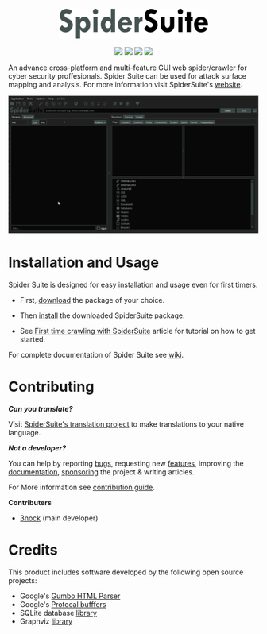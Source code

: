 <!-- <center>

<img src="resources/logo.png" width=300/>

![GitHub all releases](https://img.shields.io/github/downloads/3nock/SpiderSuite/total)
![GitHub latest release](https://img.shields.io/github/downloads/3nock/SpiderSuite/latest/total)

[![License](https://img.shields.io/badge/license-GPLv3-green.svg)](https://raw.githubusercontent.com/3nock/SpiderSuite/main/LICENSE)
[![GitHub release](https://img.shields.io/github/release/3nock/SpiderSuite.svg)](https://github.com/3nock/SpiderSuite/releases)
[![Telegram](https://img.shields.io/badge/chat-%20on%20Telegram-blue.svg)](https://telegram.me/SpiderSuite) 
[![Twitter](https://img.shields.io/twitter/follow/spider_suite?label=follow&style=social)](https://twitter.com/intent/follow?screen_name=spider_suite)

</center>
-->

<p align="center">
    <img src="resources/logo.png" width=300/>
</p>
<p align="center">
    <a href="https://raw.githubusercontent.com/3nock/SpiderSuite/main/LICENSE" alt="License">
        <img src="https://img.shields.io/badge/license-GPLv3-green.svg" /></a>
    <a href="https://github.com/3nock/SpiderSuite/releases" alt="GitHub release">
        <img src="https://img.shields.io/github/release/3nock/SpiderSuite.svg" /></a>
    <a href="https://telegram.me/SpiderSuite" alt="Telegram">
        <img src="https://img.shields.io/badge/chat-%20on%20Telegram-blue.svg" /></a>
    <a href="https://twitter.com/intent/follow?screen_name=spider_suite" alt="Twitter">
        <img src="https://img.shields.io/twitter/follow/spider_suite?label=follow&style=social" /></a>
</p>


An advance cross-platform and multi-feature GUI web spider/crawler for cyber security proffesionals. Spider Suite can be used for attack surface mapping and analysis.
For more information visit SpiderSuite's [website](https://SpiderSuite.github.io).


<img src="resources/preview.gif"/>


# Installation and Usage
Spider Suite is designed for easy installation and usage even for first timers.

- First, [download](https://github.com/3nock/SpiderSuite/releases) the package of your choice.

- Then [install](https://github.com/3nock/SpiderSuite/wiki/Installation) the downloaded SpiderSuite package.

- See [First time crawling with SpiderSuite](https://spidersuite.github.io/tutorial/2023/04/22/beginner-guide/) article for tutorial on how to get started.

For complete documentation of Spider Suite see [wiki](https://github.com/3nock/SpiderSuite/wiki).

# Contributing 

<!--
_**Are you a developer?**_

Check out the [open issues](https://github.com/3nock/SpiderSuite/issues).
-->

_**Can you translate?**_

Visit [SpiderSuite's translation project](https://crowdin.com/project/spidersuite) to make translations to your native language.

_**Not a developer?**_

You can help by reporting [bugs](https://github.com/3nock/SpiderSuite/issues), requesting new [features](https://github.com/3nock/SpiderSuite/issues), improving the [documentation](https://github.com/3nock/SpiderSuite/wiki), [sponsoring](SPONSOR.md) the project & writing articles.

For More information see [contribution guide](CONTRIBUTING.md).

**Contributers**

- [3nock](https://github.com/3nock) (main developer)

# Credits

This product includes software developed by the following open source projects:
- Google's [Gumbo HTML Parser](http://github.com/google/gumbo-parser)
- Google's [Protocal bufffers](https://github.com/protocolbuffers/protobuf)
- SQLite database [library](https://sqlite.org)
- Graphviz [library](https://graphviz.org)
